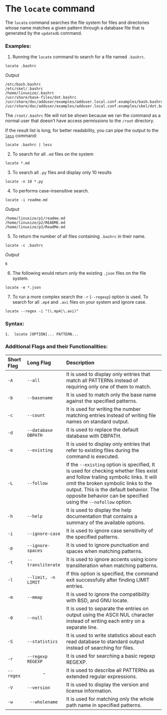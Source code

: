 # The `locate` command

The `locate` command searches the file system for files and directories whose name matches a given pattern through a database file that is generated by the `updatedb` command.

### Examples:

1. Running the `locate` command to search for a file named `.bashrc`.

```
locate .bashrc
```
*Output*
```
/etc/bash.bashrc
/etc/skel/.bashrc
/home/linuxize/.bashrc
/usr/share/base-files/dot.bashrc
/usr/share/doc/adduser/examples/adduser.local.conf.examples/bash.bashrc
/usr/share/doc/adduser/examples/adduser.local.conf.examples/skel/dot.bashrc
```
The `/root/.bashrc` file will not be shown because we ran the command as a normal user that doesn’t have access permissions to the `/root` directory.

If the result list is long, for better readability, you can pipe the output to the  [`less`](https://linuxize.com/post/less-command-in-linux/)  command:

```
locate .bashrc | less
```

2. To search for all `.md` files on the system
```
locate *.md
```
3. To search all `.py` files and display only 10 results
```
locate -n 10 *.py
```
4. To performs case-insensitive search.
```
locate -i readme.md
```
*Output*
```
/home/linuxize/p1/readme.md
/home/linuxize/p2/README.md
/home/linuxize/p3/ReadMe.md
```
5. To return the number of all files containing `.bashrc` in their name.
```
locate -c .bashrc
```
*Output*
```
6
```
6. The following would return only the existing `.json` files on the file system.
```
locate -e *.json
```
7. To run a more complex search the `-r` (`--regexp`) option is used. 
To search for all `.mp4` and `.avi` files on your system and ignore case.
```
locate --regex -i "(\.mp4|\.avi)"
```

### Syntax:

```
1.  locate [OPTION]... PATTERN...
```


### Additional Flags and their Functionalities:

|**Short Flag**   |**Long Flag**   |**Description**   |
|:---|:---|:---|
|`-A`|`--all`|It is used to display only entries that match all PATTERNs instead of requiring only one of them to match.|
|`-b`|`--basename`|It is used to match only the base name against the specified patterns.|
|`-c`|`--count`|It is used for writing the number matching entries instead of writing file names on standard output.|
|`-d`|`--database DBPATH`|It is used to replace the default database with DBPATH.|
|`-e`|`--existing`|It is used to display only entries that refer to existing files during the command is executed.|
|`-L`|`--follow`|If the `--existing` option is specified, It is used for checking whether files exist and follow trailing symbolic links. It will omit the broken symbolic links to the output. This is the default behavior. The opposite behavior can be specified using the `--nofollow` option.|
|`-h`|`--help`|It is used to display the help documentation that contains a summary of the available options.|
|`-i`|`--ignore-case`|It is used to ignore case sensitivity of the specified patterns.|
|`-p`|`--ignore-spaces`|It is used to ignore punctuation and spaces when matching patterns.|
|`-t`|`--transliterate`|It is used to ignore accents using iconv transliteration when matching patterns.|
|`-l`|`--limit, -n LIMIT`|If this option is specified, the command exit successfully after finding LIMIT entries.|
|`-m`|`--mmap`|It is used to ignore the compatibility with BSD, and GNU locate.|
|`-0`|`--null`|It is used to separate the entries on output using the ASCII NUL character instead of writing each entry on a separate line.|
|`-S`|`--statistics`|It is used to write statistics about each read database to standard output instead of searching for files.|
|`-r`|`--regexp REGEXP`|It is used for searching a basic regexp REGEXP.|
|`--regex`|<center>-</center>|It is used to describe all PATTERNs as extended regular expressions.|
|`-V`|`--version`|It is used to display the version and license information.|
|`-w`|` --wholename`|It is used for matching only the whole path name in specified patterns.|
